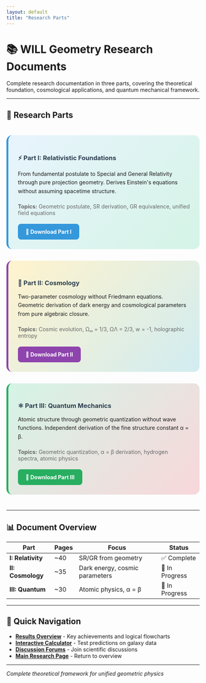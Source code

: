 ```yaml
---
layout: default
title: "Research Parts"
---
```


# 📚 WILL Geometry Research Documents

Complete research documentation in three parts, covering the theoretical foundation, cosmological applications, and quantum mechanical framework.

---

## 📖 Research Parts

<div style="display: grid; grid-template-columns: repeat(auto-fit, minmax(300px, 1fr)); gap: 30px; margin: 40px 0;">

<div style="background: linear-gradient(135deg, #e8f4fd 0%, #d5f4e6 100%); padding: 25px; border-radius: 15px; border-left: 5px solid #3498db;">
    <h3 style="color: #2c3e50; margin-bottom: 15px;">⚡ Part I: Relativistic Foundations</h3>
    <p style="margin-bottom: 20px; line-height: 1.6;">
        From fundamental postulate to Special and General Relativity through pure projection geometry. 
        Derives Einstein's equations without assuming spacetime structure.
    </p>
    <p style="font-size: 14px; color: #666; margin-bottom: 20px;">
        <strong>Topics:</strong> Geometric postulate, SR derivation, GR equivalence, unified field equations
    </p>
    <a href="/WILL/documents/WILL_PART_I_SR_GR.pdf" target="_blank" style="
        background: #3498db;
        color: white;
        padding: 12px 20px;
        text-decoration: none;
        border-radius: 8px;
        font-weight: bold;
        display: inline-block;
        transition: background 0.3s;
    " onmouseover="this.style.background='#2980b9'" 
       onmouseout="this.style.background='#3498db'">
        📄 Download Part I
    </a>
</div>

<div style="background: linear-gradient(135deg, #fff3cd 0%, #d1ecf1 100%); padding: 25px; border-radius: 15px; border-left: 5px solid #8e44ad;">
    <h3 style="color: #2c3e50; margin-bottom: 15px;">🌌 Part II: Cosmology</h3>
    <p style="margin-bottom: 20px; line-height: 1.6;">
        Two-parameter cosmology without Friedmann equations. Geometric derivation of dark energy 
        and cosmological parameters from pure algebraic closure.
    </p>
    <p style="font-size: 14px; color: #666; margin-bottom: 20px;">
        <strong>Topics:</strong> Cosmic evolution, Ωₘ = 1/3, ΩΛ = 2/3, w = -1, holographic entropy
    </p>
    <a href="/WILL/documents/WILL_PART_II_Cosmology.pdf" target="_blank" style="
        background: #8e44ad;
        color: white;
        padding: 12px 20px;
        text-decoration: none;
        border-radius: 8px;
        font-weight: bold;
        display: inline-block;
        transition: background 0.3s;
    " onmouseover="this.style.background='#7d3c98'" 
       onmouseout="this.style.background='#8e44ad'">
        📄 Download Part II
    </a>
</div>

<div style="background: linear-gradient(135deg, #d5f4e6 0%, #f8d7da 100%); padding: 25px; border-radius: 15px; border-left: 5px solid #27ae60;">
    <h3 style="color: #2c3e50; margin-bottom: 15px;">⚛️ Part III: Quantum Mechanics</h3>
    <p style="margin-bottom: 20px; line-height: 1.6;">
        Atomic structure through geometric quantization without wave functions. 
        Independent derivation of the fine structure constant α = β.
    </p>
    <p style="font-size: 14px; color: #666; margin-bottom: 20px;">
        <strong>Topics:</strong> Geometric quantization, α = β derivation, hydrogen spectra, atomic physics
    </p>
    <a href="/WILL/documents/WILL_PART_III_QM.pdf" target="_blank" style="
        background: #27ae60;
        color: white;
        padding: 12px 20px;
        text-decoration: none;
        border-radius: 8px;
        font-weight: bold;
        display: inline-block;
        transition: background 0.3s;
    " onmouseover="this.style.background='#229954'" 
       onmouseout="this.style.background='#27ae60'">
        📄 Download Part III
    </a>
</div>

</div>

---

## 📊 Document Overview

| Part | Pages | Focus | Status |
|------|-------|-------|--------|
| **I: Relativity** | ~40 | SR/GR from geometry | ✅ Complete |
| **II: Cosmology** | ~35 | Dark energy, cosmic parameters | 🔄 In Progress |
| **III: Quantum** | ~30 | Atomic physics, α = β | 🔄 In Progress |

---

## 🔗 Quick Navigation

- **[Results Overview](/WILL/results/)** - Key achievements and logical flowcharts
- **[Interactive Calculator](/WILL/calculator/)** - Test predictions on galaxy data
- **[Discussion Forums](/WILL/discussions/)** - Join scientific discussions
- **[Main Research Page](/WILL/)** - Return to overview

---

*Complete theoretical framework for unified geometric physics*